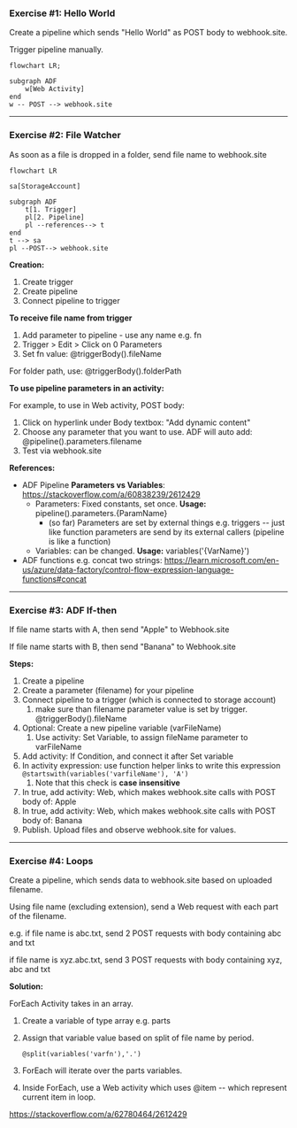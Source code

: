 ### Exercise #1: Hello World

Create a pipeline which sends "Hello World" as POST body to webhook.site.

Trigger pipeline manually.



```mermaid
flowchart LR;

subgraph ADF
	w[Web Activity]
end
w -- POST --> webhook.site
```

---

### Exercise #2: File Watcher

As soon as a file is dropped in a folder, send file name to webhook.site

```mermaid
flowchart LR

sa[StorageAccount]

subgraph ADF
	t[1. Trigger]
	pl[2. Pipeline]
	pl --references--> t
end
t --> sa
pl --POST--> webhook.site

```

**Creation:**

1. Create trigger
2. Create pipeline
3. Connect pipeline to trigger

**To receive file name from trigger**

1. Add parameter to pipeline - use any name e.g. fn
2. Trigger > Edit > Click on 0 Parameters 
3. Set fn value:  @triggerBody().fileName

For folder path, use: @triggerBody().folderPath

**To use pipeline parameters in an activity:**

For example, to use in Web activity, POST body:

1. Click on hyperlink under Body textbox: "Add dynamic content"
2. Choose any parameter that you want to use. ADF will auto add: @pipeline().parameters.filename
3. Test via webhook.site



**References:**

- ADF Pipeline **Parameters vs Variables**: https://stackoverflow.com/a/60838239/2612429
  - Parameters: Fixed constants, set once. **Usage:** pipeline().parameters.{ParamName}
    - (so far) Parameters are set by external things e.g. triggers -- just like function parameters are send by its external callers (pipeline is like a function)
  - Variables: can be changed. **Usage:** variables('{VarName}')
- ADF functions e.g. concat two strings: https://learn.microsoft.com/en-us/azure/data-factory/control-flow-expression-language-functions#concat



---

### Exercise #3: ADF If-then

If file name starts with A, then send "Apple" to Webhook.site

If file name starts with B, then send "Banana" to Webhook.site



**Steps:**

1. Create a pipeline
2. Create a parameter (filename) for your pipeline
3. Connect pipeline to a trigger (which is connected to storage account)
   1. make sure than filename parameter value is set by trigger. @triggerBody().fileName
4. Optional: Create a new pipeline variable (varFileName)
   1. Use activity: Set Variable, to assign fileName parameter to varFileName
5. Add activity: If Condition, and connect it after Set variable
6. In activity expression: use function helper links to write this expression ```@startswith(variables('varfileName'), 'A')```
   1. Note that this check is **case insensitive**
7. In true, add activity: Web, which makes webhook.site calls with POST body of: Apple
8. In true, add activity: Web, which makes webhook.site calls with POST body of: Banana
9. Publish. Upload files and observe webhook.site for values.



---

### Exercise #4: Loops

Create a pipeline, which sends data to webhook.site based on uploaded filename.

Using file name (excluding extension), send a Web request with each part of the filename.

e.g. if file name is abc.txt, send 2 POST requests with body containing abc and txt

if file name is xyz.abc.txt, send 3 POST requests with body containing xyz, abc and txt



**Solution:**

ForEach Activity takes in an array.

1. Create a variable of type array e.g. parts

2. Assign that variable value based on split of file name by period.

   ```@split(variables('varfn'),'.')```

3. ForEach will iterate over the parts variables.

4. Inside ForEach, use a Web activity which uses @item   -- which represent current item in loop.



https://stackoverflow.com/a/62780464/2612429
